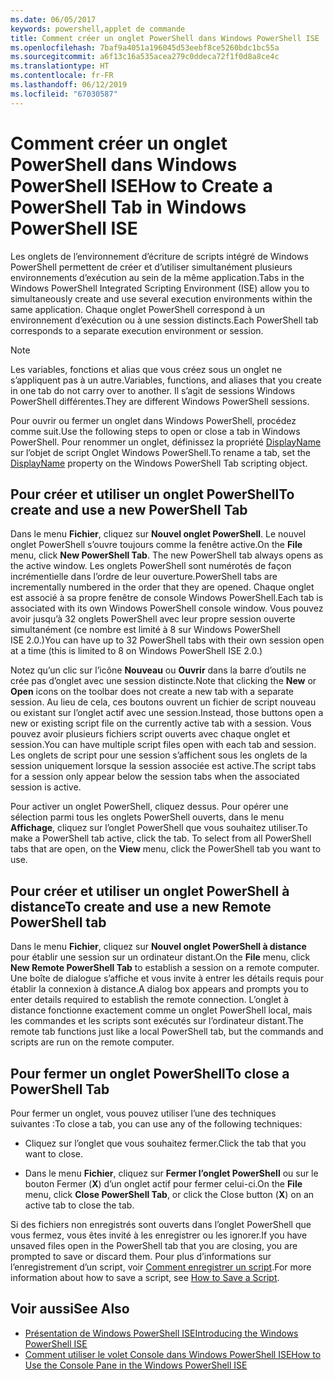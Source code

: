 ```yaml
---
ms.date: 06/05/2017
keywords: powershell,applet de commande
title: Comment créer un onglet PowerShell dans Windows PowerShell ISE
ms.openlocfilehash: 7baf9a4051a196045d53eebf8ce5260bdc1bc55a
ms.sourcegitcommit: a6f13c16a535acea279c0ddeca72f1f0d8a8ce4c
ms.translationtype: HT
ms.contentlocale: fr-FR
ms.lasthandoff: 06/12/2019
ms.locfileid: "67030587"
---
```

# <a name="how-to-create-a-powershell-tab-in-windows-powershell-ise"></a><span data-ttu-id="0fa44-103">Comment créer un onglet PowerShell dans Windows PowerShell ISE</span><span class="sxs-lookup"><span data-stu-id="0fa44-103">How to Create a PowerShell Tab in Windows PowerShell ISE</span></span>

<span data-ttu-id="0fa44-104">Les onglets de l’environnement d’écriture de scripts intégré de Windows PowerShell permettent de créer et d’utiliser simultanément plusieurs environnements d’exécution au sein de la même application.</span><span class="sxs-lookup"><span data-stu-id="0fa44-104">Tabs in the Windows PowerShell Integrated Scripting Environment (ISE) allow you to simultaneously create and use several execution environments within the same application.</span></span>
<span data-ttu-id="0fa44-105">Chaque onglet PowerShell correspond à un environnement d’exécution ou à une session distincts.</span><span class="sxs-lookup"><span data-stu-id="0fa44-105">Each PowerShell tab corresponds to a separate execution environment or session.</span></span>

> [!NOTE]
> <span data-ttu-id="0fa44-106">Les variables, fonctions et alias que vous créez sous un onglet ne s’appliquent pas à un autre.</span><span class="sxs-lookup"><span data-stu-id="0fa44-106">Variables, functions, and aliases that you create in one tab do not carry over to another.</span></span> <span data-ttu-id="0fa44-107">Il s’agit de sessions Windows PowerShell différentes.</span><span class="sxs-lookup"><span data-stu-id="0fa44-107">They are different Windows PowerShell sessions.</span></span>

<span data-ttu-id="0fa44-108">Pour ouvrir ou fermer un onglet dans Windows PowerShell, procédez comme suit.</span><span class="sxs-lookup"><span data-stu-id="0fa44-108">Use the following steps to open or close a tab in Windows PowerShell.</span></span>
<span data-ttu-id="0fa44-109">Pour renommer un onglet, définissez la propriété [DisplayName](object-model/The-PowerShellTab-Object.md#displayname) sur l’objet de script Onglet Windows PowerShell.</span><span class="sxs-lookup"><span data-stu-id="0fa44-109">To rename a tab, set the [DisplayName](object-model/The-PowerShellTab-Object.md#displayname) property on the Windows PowerShell Tab scripting object.</span></span>

## <a name="to-create-and-use-a-new-powershell-tab"></a><span data-ttu-id="0fa44-110">Pour créer et utiliser un onglet PowerShell</span><span class="sxs-lookup"><span data-stu-id="0fa44-110">To create and use a new PowerShell Tab</span></span>

<span data-ttu-id="0fa44-111">Dans le menu **Fichier**, cliquez sur **Nouvel onglet PowerShell**. Le nouvel onglet PowerShell s’ouvre toujours comme la fenêtre active.</span><span class="sxs-lookup"><span data-stu-id="0fa44-111">On the **File** menu, click **New PowerShell Tab**. The new PowerShell tab always opens as the active window.</span></span>
<span data-ttu-id="0fa44-112">Les onglets PowerShell sont numérotés de façon incrémentielle dans l’ordre de leur ouverture.</span><span class="sxs-lookup"><span data-stu-id="0fa44-112">PowerShell tabs are incrementally numbered in the order that they are opened.</span></span>
<span data-ttu-id="0fa44-113">Chaque onglet est associé à sa propre fenêtre de console Windows PowerShell.</span><span class="sxs-lookup"><span data-stu-id="0fa44-113">Each tab is associated with its own Windows PowerShell console window.</span></span>
<span data-ttu-id="0fa44-114">Vous pouvez avoir jusqu’à 32 onglets PowerShell avec leur propre session ouverte simultanément (ce nombre est limité à 8 sur Windows PowerShell ISE 2.0.)</span><span class="sxs-lookup"><span data-stu-id="0fa44-114">You can have up to 32 PowerShell tabs with their own session open at a time (this is limited to 8 on Windows PowerShell ISE 2.0.)</span></span>

<span data-ttu-id="0fa44-115">Notez qu’un clic sur l’icône **Nouveau** ou **Ouvrir** dans la barre d’outils ne crée pas d’onglet avec une session distincte.</span><span class="sxs-lookup"><span data-stu-id="0fa44-115">Note that clicking the **New** or **Open** icons on the toolbar does not create a new tab with a separate session.</span></span>
<span data-ttu-id="0fa44-116">Au lieu de cela, ces boutons ouvrent un fichier de script nouveau ou existant sur l’onglet actif avec une session.</span><span class="sxs-lookup"><span data-stu-id="0fa44-116">Instead, those buttons open a new or existing script file on the currently active tab with a session.</span></span>
<span data-ttu-id="0fa44-117">Vous pouvez avoir plusieurs fichiers script ouverts avec chaque onglet et session.</span><span class="sxs-lookup"><span data-stu-id="0fa44-117">You can have multiple script files open with each tab and session.</span></span>
<span data-ttu-id="0fa44-118">Les onglets de script pour une session s’affichent sous les onglets de la session uniquement lorsque la session associée est active.</span><span class="sxs-lookup"><span data-stu-id="0fa44-118">The script tabs for a session only appear below the session tabs when the associated session is active.</span></span>

<span data-ttu-id="0fa44-119">Pour activer un onglet PowerShell, cliquez dessus. Pour opérer une sélection parmi tous les onglets PowerShell ouverts, dans le menu **Affichage**, cliquez sur l’onglet PowerShell que vous souhaitez utiliser.</span><span class="sxs-lookup"><span data-stu-id="0fa44-119">To make a PowerShell tab active, click the tab. To select from all PowerShell tabs that are open, on the **View** menu, click the PowerShell tab you want to use.</span></span>

## <a name="to-create-and-use-a-new-remote-powershell-tab"></a><span data-ttu-id="0fa44-120">Pour créer et utiliser un onglet PowerShell à distance</span><span class="sxs-lookup"><span data-stu-id="0fa44-120">To create and use a new Remote PowerShell tab</span></span>

<span data-ttu-id="0fa44-121">Dans le menu **Fichier**, cliquez sur **Nouvel onglet PowerShell à distance** pour établir une session sur un ordinateur distant.</span><span class="sxs-lookup"><span data-stu-id="0fa44-121">On the **File** menu, click **New Remote PowerShell Tab** to establish a session on a remote computer.</span></span>
<span data-ttu-id="0fa44-122">Une boîte de dialogue s’affiche et vous invite à entrer les détails requis pour établir la connexion à distance.</span><span class="sxs-lookup"><span data-stu-id="0fa44-122">A dialog box appears and prompts you to enter details required to establish the remote connection.</span></span>
<span data-ttu-id="0fa44-123">L’onglet à distance fonctionne exactement comme un onglet PowerShell local, mais les commandes et les scripts sont exécutés sur l’ordinateur distant.</span><span class="sxs-lookup"><span data-stu-id="0fa44-123">The remote tab functions just like a local PowerShell tab, but the commands and scripts are run on the remote computer.</span></span>

## <a name="to-close-a-powershell-tab"></a><span data-ttu-id="0fa44-124">Pour fermer un onglet PowerShell</span><span class="sxs-lookup"><span data-stu-id="0fa44-124">To close a PowerShell Tab</span></span>

<span data-ttu-id="0fa44-125">Pour fermer un onglet, vous pouvez utiliser l’une des techniques suivantes :</span><span class="sxs-lookup"><span data-stu-id="0fa44-125">To close a tab, you can use any of the following techniques:</span></span>

- <span data-ttu-id="0fa44-126">Cliquez sur l’onglet que vous souhaitez fermer.</span><span class="sxs-lookup"><span data-stu-id="0fa44-126">Click the tab that you want to close.</span></span>

- <span data-ttu-id="0fa44-127">Dans le menu **Fichier**, cliquez sur **Fermer l’onglet PowerShell** ou sur le bouton Fermer (**X**) d’un onglet actif pour fermer celui-ci.</span><span class="sxs-lookup"><span data-stu-id="0fa44-127">On the **File** menu, click **Close PowerShell Tab**, or click  the Close button  (**X**) on an active tab to close the tab.</span></span>

<span data-ttu-id="0fa44-128">Si des fichiers non enregistrés sont ouverts dans l’onglet PowerShell que vous fermez, vous êtes invité à les enregistrer ou les ignorer.</span><span class="sxs-lookup"><span data-stu-id="0fa44-128">If you have unsaved files open in the PowerShell tab that you are closing, you are prompted to save or discard them.</span></span>
<span data-ttu-id="0fa44-129">Pour plus d’informations sur l’enregistrement d’un script, voir [Comment enregistrer un script](How-to-Write-and-Run-Scripts-in-the-Windows-PowerShell-ISE.md#how-to-save-a-script).</span><span class="sxs-lookup"><span data-stu-id="0fa44-129">For more information about how to save a script, see [How to Save a Script](How-to-Write-and-Run-Scripts-in-the-Windows-PowerShell-ISE.md#how-to-save-a-script).</span></span>

## <a name="see-also"></a><span data-ttu-id="0fa44-130">Voir aussi</span><span class="sxs-lookup"><span data-stu-id="0fa44-130">See Also</span></span>

- [<span data-ttu-id="0fa44-131">Présentation de Windows PowerShell ISE</span><span class="sxs-lookup"><span data-stu-id="0fa44-131">Introducing the Windows PowerShell ISE</span></span>](Introducing-the-Windows-PowerShell-ISE.md)
- [<span data-ttu-id="0fa44-132">Comment utiliser le volet Console dans Windows PowerShell ISE</span><span class="sxs-lookup"><span data-stu-id="0fa44-132">How to Use the Console Pane in the Windows PowerShell ISE</span></span>](How-to-Use-the-Console-Pane-in-the-Windows-PowerShell-ISE.md)
